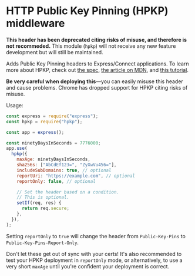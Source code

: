 # HTTP Public Key Pinning (HPKP) middleware

**This header has been deprecated citing risks of misuse, and therefore is not recommeded.** This module (`hpkp`) will not receive any new feature development but will still be maintained.

Adds Public Key Pinning headers to Express/Connect applications. To learn more about HPKP, check out [the spec](https://tools.ietf.org/html/rfc7469), [the article on MDN](https://developer.mozilla.org/en-US/docs/Web/Security/Public_Key_Pinning), and [this tutorial](https://timtaubert.de/blog/2014/10/http-public-key-pinning-explained/).

**Be very careful when deploying this**—you can easily misuse this header and cause problems. Chrome has dropped support for HPKP citing risks of misuse.

Usage:

```js
const express = require("express");
const hpkp = require("hpkp");

const app = express();

const ninetyDaysInSeconds = 7776000;
app.use(
  hpkp({
    maxAge: ninetyDaysInSeconds,
    sha256s: ["AbCdEf123=", "ZyXwVu456="],
    includeSubDomains: true, // optional
    reportUri: "https://example.com", // optional
    reportOnly: false, // optional

    // Set the header based on a condition.
    // This is optional.
    setIf(req, res) {
      return req.secure;
    },
  }),
);
```

Setting `reportOnly` to `true` will change the header from `Public-Key-Pins` to `Public-Key-Pins-Report-Only`.

Don't let these get out of sync with your certs! It's also recommended to test your HPKP deployment in `reportOnly` mode, or alternatively, to use a very short `maxAge` until you're confident your deployment is correct.
